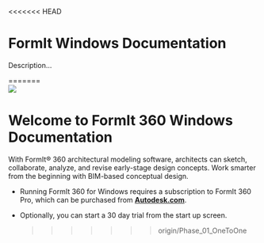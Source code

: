 &lt;&lt;&lt;&lt;&lt;&lt;&lt; HEAD

# FormIt Windows Documentation

Description...

=======  
![](./Appendix/images/b5030b43-df24-4259-ad6a-94bcad61bc78.png)

# Welcome to FormIt 360 Windows Documentation

With FormIt® 360 architectural modeling software, architects can sketch, collaborate, analyze, and revise early-stage design concepts. Work smarter from the beginning with BIM-based conceptual design.

* Running FormIt 360 for Windows requires a subscription to FormIt 360 Pro, which can be purchased from [**Autodesk.com**](http://www.autodesk.com/store/products/formit-360-pro?licenseType=cloudSub&term=1month&support=basic).

* Optionally, you can start a 30 day trial from the start up screen.

  > > > > > > > origin/Phase\_01\_OneToOne




